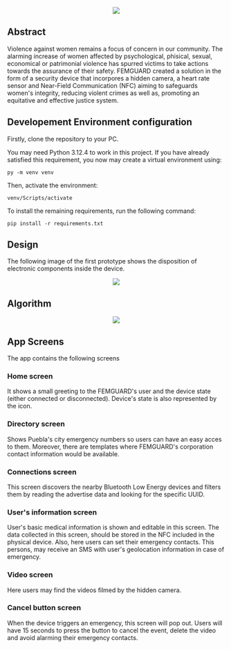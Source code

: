 <p align="center">
    <img src="https://github.com/DIRM2705/FEMGUARD-APP/blob/main/images/Logo%20Transparent.png"/>
</p>

<h2> Abstract </h2>

Violence against women remains a focus of concern in our community. The alarming increase of women affected by psychological, phisical, sexual, economical or patrimonial violence has spurred victims to take actions towards the assurance of their safety. FEMGUARD created a solution in the form of a security device that incorpores a hidden camera, a heart rate sensor and Near-Field Communication (NFC) aiming to safeguards women's integrity, reducing violent crimes as well as, promoting an equitative and effective justice system.

<h2> Developement Environment configuration </h2>

Firstly, clone the repository to your PC.

You may need Python 3.12.4 to work in this project. If you have already satisfied this requirement, you now may create a virtual environment using:

```
py -m venv venv
```
Then, activate the environment:

```
venv/Scripts/activate
```
To install the remaining requirements, run the following command:

```
pip install -r requirements.txt
```

<h2> Design </h2>
The following image of the first prototype shows the disposition of electronic components inside the device.
<p align="center">
    <image src="https://imgur.com/hiHfNrf"/>
</p>

<h2> Algorithm </h2>
<p align="center">
    <image src="https://imgur.com/Almqsjn"/>
</p>

<h2>App Screens </h2>
The app contains the following screens

<h3> Home screen </h3>
It shows a small greeting to the FEMGUARD's user and the device state (either connected or disconnected). Device's state is also represented by the icon.

<h3> Directory screen </h3>
Shows Puebla's city emergency numbers so users can have an easy acces to them. Moreover, there are templates where FEMGUARD's corporation contact information would be available.

<h3> Connections screen </h3>
This screen discovers the nearby Bluetooth Low Energy devices and filters them by reading the advertise data and looking for the specific UUID.

<h3> User's information screen </h3>
User's basic medical information is shown and editable in this screen. The data collected in this screen, should be stored in the NFC included in the physical device. Also, here users can set their emergency contacts. This persons, may receive an SMS with user's geolocation information in case of emergency.

<h3> Video screen </h3>
Here users may find the videos filmed by the hidden camera.

<h3> Cancel button screen </h3>
When the device triggers an emergency, this screen will pop out. Users will have 15 seconds to press the button to cancel the event, delete the video and avoid alarming their emergency contacts.